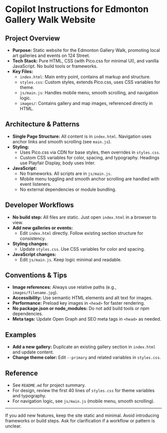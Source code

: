 # Copilot Instructions for Edmonton Gallery Walk Website

## Project Overview
- **Purpose:** Static website for the Edmonton Gallery Walk, promoting local art galleries and events on 124 Street.
- **Tech Stack:** Pure HTML, CSS (with Pico.css for minimal UI), and vanilla JavaScript. No build tools or frameworks.
- **Key Files:**
  - `index.html`: Main entry point, contains all markup and structure.
  - `styles.css`: Custom styles, extends Pico.css, uses CSS variables for theme.
  - `js/main.js`: Handles mobile menu, smooth scrolling, and navigation logic.
  - `images/`: Contains gallery and map images, referenced directly in HTML.

## Architecture & Patterns
- **Single Page Structure:** All content is in `index.html`. Navigation uses anchor links and smooth scrolling (see `main.js`).
- **Styling:**
  - Uses Pico.css via CDN for base styles, then overrides in `styles.css`.
  - Custom CSS variables for color, spacing, and typography. Headings use Playfair Display, body uses Inter.
- **JavaScript:**
  - No frameworks. All scripts are in `js/main.js`.
  - Mobile menu toggling and smooth anchor scrolling are handled with event listeners.
  - No external dependencies or module bundling.

## Developer Workflows
- **No build step:** All files are static. Just open `index.html` in a browser to view.
- **Add new galleries or events:**
  - Edit `index.html` directly. Follow existing section structure for consistency.
- **Styling changes:**
  - Update `styles.css`. Use CSS variables for color and spacing.
- **JavaScript changes:**
  - Edit `js/main.js`. Keep logic minimal and readable.

## Conventions & Tips
- **Image references:** Always use relative paths (e.g., `images/filename.jpg`).
- **Accessibility:** Use semantic HTML elements and alt text for images.
- **Performance:** Preload key images in `<head>` for faster rendering.
- **No package.json or node_modules:** Do not add build tools or npm dependencies.
- **Meta tags:** Update Open Graph and SEO meta tags in `<head>` as needed.

## Examples
- **Add a new gallery:** Duplicate an existing gallery section in `index.html` and update content.
- **Change theme color:** Edit `--primary` and related variables in `styles.css`.

## Reference
- See `README.md` for project summary.
- For design, review the first 40 lines of `styles.css` for theme variables and typography.
- For navigation logic, see `js/main.js` (mobile menu, smooth scrolling).

---

If you add new features, keep the site static and minimal. Avoid introducing frameworks or build steps. Ask for clarification if a workflow or pattern is unclear.
